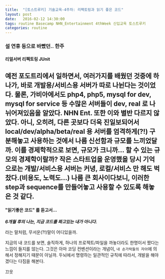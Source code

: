```yaml
---
title:  "[토스트루키] 기술교육-4주차: 리팩토링과 읽기 좋은 코드"
layout: post
date:   2016-02-12 14:30:00
tags: routine Basecamp NHN_Entertainment 4thWeek 신입교육 토스트루키
categories: routine
---
```



### 설 연휴 등으로 바빴던.. 한주

#### 리얼서버 리펙토링 JUnit
  예전 포도트리에서 일하면서, 여러가지를 배웠던 것중에 하나가, 바로 개발용/서비스용 서버가 따로 나뉜다는 것이었다. 물론, 가비아에서도 php4, php5, mysql for dev, mysql for service 등 수많은 서버들이 dev, real 로 나뉘어져있음을 알았다. 
  NHN Ent. 또한 이와 별반 다르지 않았다. 아니, 오히려, 다른 곳보다 더욱 진일보되어서 local/dev/alpha/beta/real 용 서버를 엄격하게(?!) 구분해놓고 사용하는 것에서 나름 신선함과 규모를 느끼었달까. 이를 경제학적으로 보면, 규모가 크니까... 할 수 있는 규모의 경제학이랄까? 
  작은 스타트업을 운영했을 당시 기억으로는 개발/서비스용 서버는 커녕, 로컬/서비스 만 해도 벅찼다.(비용도, 노력도...) 나름 큰 회사이다보니, 이러한 step과 sequence를 만들어놓고 사용할 수 있도록 해놓은 것 같다.
---

<script async src="//pagead2.googlesyndication.com/pagead/js/adsbygoogle.js"></script>
<!-- karl-park ad 001 -->
<ins class="adsbygoogle"
     style="display:block"
     data-ad-client="ca-pub-5338438534915104"
     data-ad-slot="1277261876"
     data-ad-format="auto"></ins>
<script>
(adsbygoogle = window.adsbygoogle || []).push({});
</script>


#### "읽기좋은 코드" 를 듣고서...

***6개월 후의 나는, 지금 코드를 짜고있는 내가 아니다.***

라는 말처럼, 무서운(?!)말이 어디있을까.

지금의 내 코드를 보면, 솔직하게, 하나의 프로젝트/파일을 까놓더라도 한명이서 짰다는 느낌이 들지를 않는다. 그것은 아마 코딩 컨벤션이라는 개념이, `내 손가락들의 자아`에 의해서 정해지기 때문이 아닐까. 두뇌에서 명령하는 일관적인 규칙에 따라서, 개발을 해야겠다는 다짐을 해본다.

끄읏